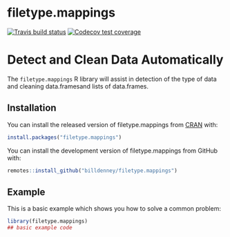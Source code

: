 
# filetype.mappings

<!-- badges: start -->
[![Travis build status](https://travis-ci.org/billdenney/filetype.mappings.svg?branch=master)](https://travis-ci.org/billdenney/filetype.mappings)
[![Codecov test coverage](https://codecov.io/gh/billdenney/filetype.mappings/branch/master/graph/badge.svg)](https://codecov.io/gh/billdenney/filetype.mappings?branch=master)
<!-- badges: end -->

# Detect and Clean Data Automatically

The `filetype.mappings` R library will assist in detection of the type of data and cleaning data.framesand lists of data.frames.

## Installation

You can install the released version of filetype.mappings from [CRAN](https://CRAN.R-project.org) with:

``` r
install.packages("filetype.mappings")
```

You can install the development version of filetype.mappings from GitHub with:

``` r
remotes::install_github("billdenney/filetype.mappings")
```

## Example

This is a basic example which shows you how to solve a common problem:

``` r
library(filetype.mappings)
## basic example code
```
